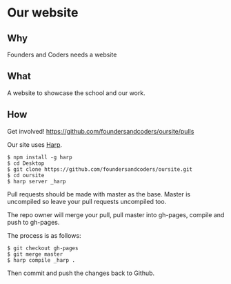 # Our website

## Why
Founders and Coders needs a website

## What
A website to showcase the school and our work.

## How
Get involved! https://github.com/foundersandcoders/oursite/pulls

Our site uses [Harp](http://harpjs.com/).
```
$ npm install -g harp 
$ cd Desktop
$ git clone https://github.com/foundersandcoders/oursite.git
$ cd oursite
$ harp server _harp
```

Pull requests should be made with master as the base. Master is uncompiled so leave your pull requests uncompiled too.

The repo owner will merge your pull, pull master into gh-pages, compile and push to gh-pages.

The process is as follows:
```
$ git checkout gh-pages
$ git merge master
$ harp compile _harp .
```
Then commit and push the changes back to Github.



